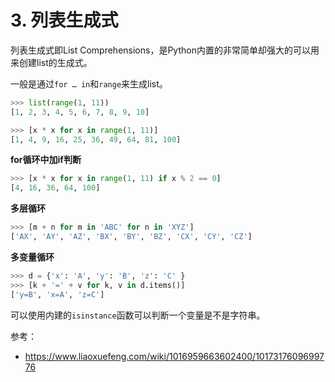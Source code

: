 # 3. 列表生成式

列表生成式即List Comprehensions，是Python内置的非常简单却强大的可以用来创建list的生成式。

一般是通过`for … in`和`range`来生成list。

```python
>>> list(range(1, 11))
[1, 2, 3, 4, 5, 6, 7, 8, 9, 10]

>>> [x * x for x in range(1, 11)]
[1, 4, 9, 16, 25, 36, 49, 64, 81, 100]
```

**for循环中加if判断**

```python
>>> [x * x for x in range(1, 11) if x % 2 == 0]
[4, 16, 36, 64, 100]
```

**多层循环**

```python
>>> [m + n for m in 'ABC' for n in 'XYZ']
['AX', 'AY', 'AZ', 'BX', 'BY', 'BZ', 'CX', 'CY', 'CZ']
```

**多变量循环**

```python
>>> d = {'x': 'A', 'y': 'B', 'z': 'C' }
>>> [k + '=' + v for k, v in d.items()]
['y=B', 'x=A', 'z=C']
```

可以使用内建的`isinstance`函数可以判断一个变量是不是字符串。

参考：

- https://www.liaoxuefeng.com/wiki/1016959663602400/1017317609699776